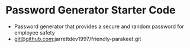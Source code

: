 # Password Generator Starter Code
* Password generator that provides a secure and random password for employee safety
* git@github.com:jarrettdev1997/friendly-parakeet.git
